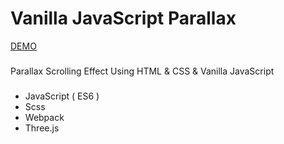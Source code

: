 # Vanilla JavaScript Parallax
[DEMO](https://sharonlin5963.github.io/Profile/)

###
Parallax Scrolling Effect Using HTML & CSS & Vanilla JavaScript

###
* JavaScript ( ES6 )
* Scss
* Webpack
* Three.js